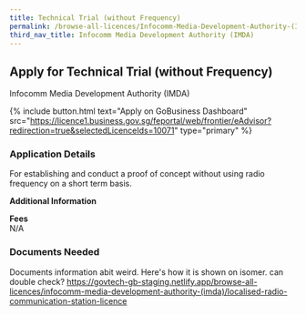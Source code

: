```yaml
---
title: Technical Trial (without Frequency)
permalink: /browse-all-licences/Infocomm-Media-Development-Authority-(IMDA)/Technical-Trial-(without-Frequency)
third_nav_title: Infocomm Media Development Authority (IMDA)
---
```


## Apply for Technical Trial (without Frequency)

Infocomm Media Development Authority (IMDA)

{% include button.html text="Apply on GoBusiness Dashboard" src="https://licence1.business.gov.sg/feportal/web/frontier/eAdvisor?redirection=true&selectedLicenceIds=10071" type="primary" %}

### Application Details

<p>For establishing and conduct a proof of concept without using radio frequency on a short term basis.</p>

**Additional Information**

<p><strong>Fees</strong><br />N/A</p>

### Documents Needed

Documents information abit weird. Here's how it is shown on isomer. can double check? https://govtech-gb-staging.netlify.app/browse-all-licences/infocomm-media-development-authority-(imda)/localised-radio-communication-station-licence

